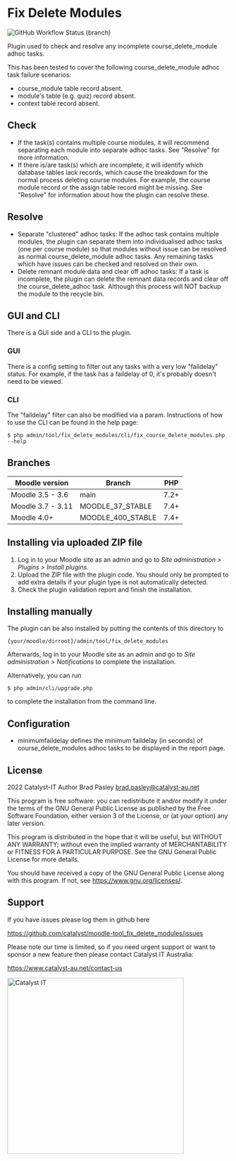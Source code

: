# Fix Delete Modules #

![GitHub Workflow Status (branch)](https://img.shields.io/github/workflow/status/catalyst/moodle-tool_fix_delete_modules/ci/main)

Plugin used to check and resolve any incomplete course_delete_module adhoc tasks.

This has been tested to cover the following course_delete_module adhoc task failure scenarios:
- course_module table record absent.
- module's table (e.g. quiz) record absent.
- context table record absent.

## Check ##
- If the task(s) contains multiple course modules, it will recommend
  separating each module into separate adhoc tasks. See "Resolve" for more
  information.
- If there is/are task(s) which are incomplete, it will identify which database
  tables lack records, which cause the breakdown for the normal process deleting
  course modules. For example, the course module record or the assign table
  record might be missing. See "Resolve" for information about how the plugin
  can resolve these.

## Resolve ##
- Separate "clustered" adhoc tasks:
  If the adhoc task contains multiple modules, the plugin can separate them into
  individualised adhoc tasks (one per course module) so that modules without
  issue can be resolved as normal course_delete_module adhoc tasks. Any
  remaining tasks which have issues can be checked and resolved on their own.
- Delete remnant module data and clear off adhoc tasks:
  If a task is incomplete, the plugin can delete the remnant data records
  and clear off the course_delete_adhoc task. Although this process will NOT
  backup the module to the recycle bin.

## GUI and CLI ##
There is a GUI side and a CLI to the plugin.

### GUI ###
There is a config setting to filter out any tasks with a very low
"faildelay" status. For example, if the task has a faildelay of 0, it's
probably doesn't need to be viewed.

### CLI ###
The "faildelay" filter can also be modified via a param.
Instructions of how to use the CLI can be found in the help page:

    $ php admin/tool/fix_delete_modules/cli/fix_course_delete_modules.php --help

## Branches ##

| Moodle version     | Branch            | PHP  |
-------------------- | ------------------|------|
| Moodle 3.5 - 3.6   | main              | 7.2+ |
| Moodle 3.7 - 3.11  | MOODLE_37_STABLE  | 7.4+ |
| Moodle 4.0+        | MOODLE_400_STABLE | 7.4+ |

## Installing via uploaded ZIP file ##

1. Log in to your Moodle site as an admin and go to _Site administration >
   Plugins > Install plugins_.
2. Upload the ZIP file with the plugin code. You should only be prompted to add
   extra details if your plugin type is not automatically detected.
3. Check the plugin validation report and finish the installation.

## Installing manually ##

The plugin can be also installed by putting the contents of this directory to

    {your/moodle/dirroot}/admin/tool/fix_delete_modules

Afterwards, log in to your Moodle site as an admin and go to _Site administration >
Notifications_ to complete the installation.

Alternatively, you can run

    $ php admin/cli/upgrade.php

to complete the installation from the command line.

## Configuration
- minimumfaildelay defines the minimum faildelay (in seconds) of
  course_delete_modules adhoc tasks to be displayed in the report page.

## License ##

2022 Catalyst-IT
Author Brad Pasley <brad.pasley@catalyst-au.net>

This program is free software: you can redistribute it and/or modify it under
the terms of the GNU General Public License as published by the Free Software
Foundation, either version 3 of the License, or (at your option) any later
version.

This program is distributed in the hope that it will be useful, but WITHOUT ANY
WARRANTY; without even the implied warranty of MERCHANTABILITY or FITNESS FOR A
PARTICULAR PURPOSE.  See the GNU General Public License for more details.

You should have received a copy of the GNU General Public License along with
this program.  If not, see <https://www.gnu.org/licenses/>.

Support
-------

If you have issues please log them in github here

https://github.com/catalyst/moodle-tool_fix_delete_modules/issues

Please note our time is limited, so if you need urgent support or want to
sponsor a new feature then please contact Catalyst IT Australia:

https://www.catalyst-au.net/contact-us

<a href="https://www.catalyst-au.net/"><img alt="Catalyst IT" src="https://cdn.rawgit.com/CatalystIT-AU/moodle-auth_saml2/master/pix/catalyst-logo.svg" width="400"></a>